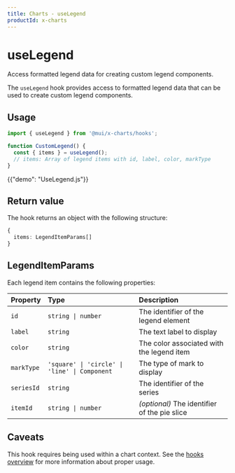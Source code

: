 ```yaml
---
title: Charts - useLegend
productId: x-charts
---
```


# useLegend

<p class="description">Access formatted legend data for creating custom legend components.</p>

The `useLegend` hook provides access to formatted legend data that can be used to create custom legend components.

## Usage

```js
import { useLegend } from '@mui/x-charts/hooks';

function CustomLegend() {
  const { items } = useLegend();
  // items: Array of legend items with id, label, color, markType
}
```

{{"demo": "UseLegend.js"}}

## Return value

The hook returns an object with the following structure:

```ts
{
  items: LegendItemParams[]
}
```

## LegendItemParams

Each legend item contains the following properties:

| Property   | Type                                          | Description                                  |
| :--------- | :-------------------------------------------- | :------------------------------------------- |
| `id`       | `string \| number`                            | The identifier of the legend element         |
| `label`    | `string`                                      | The text label to display                    |
| `color`    | `string`                                      | The color associated with the legend item    |
| `markType` | `'square' \| 'circle' \| 'line' \| Component` | The type of mark to display                  |
| `seriesId` | `string`                                      | The identifier of the series                 |
| `itemId`   | `string \| number`                            | _(optional)_ The identifier of the pie slice |

## Caveats

This hook requires being used within a chart context. See the [hooks overview](/x/react-charts/hooks/) for more information about proper usage.
